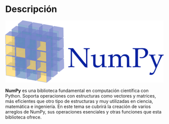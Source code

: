 # Descripción

![image](images/Numpy.png)

**NumPy** es una biblioteca fundamental en computación científica con Python. Soporta operaciones con estructuras como vectores y matrices, más eficientes que otro tipo de estructuras y muy utilizadas en ciencia, matemática e ingeniería. En este tema se cubrirá la creación de varios arreglos de NumPy, sus operaciones esenciales y otras funciones que esta biblioteca ofrece.